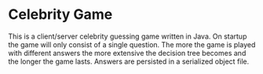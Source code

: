 Celebrity Game
================

This is a client/server celebrity guessing game written in Java. On startup the game will only consist of a single question. The more the game is played with different answers the more extensive the decision tree becomes and the longer the game lasts. Answers are persisted in a serialized object file. 
